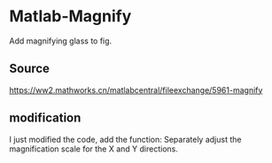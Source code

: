 # Matlab-Magnify
Add magnifying glass to fig.


## Source
https://ww2.mathworks.cn/matlabcentral/fileexchange/5961-magnify

## modification
I just modified the code, add the function: Separately adjust the magnification scale for the X and Y directions.

